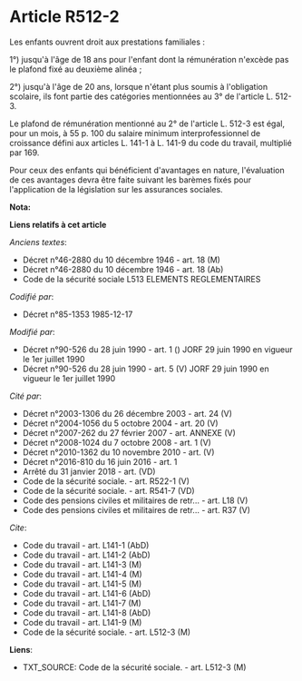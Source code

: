 # Article R512-2

Les enfants ouvrent droit aux prestations familiales : 

1°) jusqu'à l'âge   de 18 ans pour l'enfant dont la rémunération n'excède pas le plafond fixé au deuxième alinéa ; 

2°) jusqu'à l'âge de 20 ans, lorsque n'étant plus soumis à l'obligation scolaire, ils font partie des catégories mentionnées
au 3° de l'article L. 512-3. 

Le plafond de rémunération mentionné au 2° de l'article L. 512-3 est égal, pour un mois, à 55 p. 100 du salaire minimum
interprofessionnel de croissance défini aux articles L. 141-1 à L. 141-9 du code du travail, multiplié par 169. 

Pour ceux des enfants qui bénéficient d'avantages en nature, l'évaluation de ces avantages devra être faite suivant les
barèmes fixés pour l'application de la législation sur les assurances sociales.

**Nota:**



**Liens relatifs à cet article**

_Anciens textes_:

  - Décret n°46-2880 du 10 décembre 1946 - art. 18 (M)
  - Décret n°46-2880 du 10 décembre 1946 - art. 18 (Ab)
  - Code de la sécurité sociale L513 ELEMENTS REGLEMENTAIRES

_Codifié par_:

  - Décret n°85-1353 1985-12-17

_Modifié par_:

  - Décret n°90-526 du 28 juin 1990 - art. 1 () JORF 29 juin 1990 en vigueur le 1er juillet 1990
  - Décret n°90-526 du 28 juin 1990 - art. 5 (V) JORF 29 juin 1990 en vigueur le 1er juillet 1990

_Cité par_:

  - Décret n°2003-1306 du 26 décembre 2003 - art. 24 (V)
  - Décret n°2004-1056 du 5 octobre 2004 - art. 20 (V)
  - Décret n°2007-262 du 27 février 2007 - art. ANNEXE (V)
  - Décret n°2008-1024 du 7 octobre 2008 - art. 1 (V)
  - Décret n°2010-1362 du 10 novembre 2010 - art. (V)
  - Décret n°2016-810 du 16 juin 2016 - art. 1
  - Arrêté du 31 janvier 2018 - art. (VD)
  - Code de la sécurité sociale. - art. R522-1 (V)
  - Code de la sécurité sociale. - art. R541-7 (VD)
  - Code des pensions civiles et militaires de retr... - art. L18 (V)
  - Code des pensions civiles et militaires de retr... - art. R37 (V)

_Cite_:

  - Code du travail - art. L141-1 (AbD)
  - Code du travail - art. L141-2 (AbD)
  - Code du travail - art. L141-3 (M)
  - Code du travail - art. L141-4 (M)
  - Code du travail - art. L141-5 (M)
  - Code du travail - art. L141-6 (AbD)
  - Code du travail - art. L141-7 (M)
  - Code du travail - art. L141-8 (AbD)
  - Code du travail - art. L141-9 (M)
  - Code de la sécurité sociale. - art. L512-3 (M)

**Liens**:

  - TXT_SOURCE: Code de la sécurité sociale. - art. L512-3 (M)
